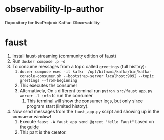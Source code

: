 # observability-lp-author
Repository for liveProject: Kafka: Observability

# faust

1. Install faust-streaming (community edition of faust)
2. Run `docker compose up -d`
3. To consume messages from a topic called `greetings` (full history):
   1. `docker compose exec -it kafka  /opt/bitnami/kafka/bin/kafka-console-consumer.sh --bootstrap-server localhost:9092 --topic greetings --from-beginning`
   2. This executes the consumer 
   3. Alternatively, On a different terminal run `python src/faust_app.py worker -l info` to run the consumer
      1. This terminal will show the consumer logs, but only since program start (limited history).
4. Now send messages from the `faust_app.py` script and showing up in the consumer window!
   1. Execute `faust -A faust_app send @greet "Hello Faust"` based on the [guide](https://faust-streaming.github.io/faust/playbooks/quickstart.html)
   2. This part is the creator. 

